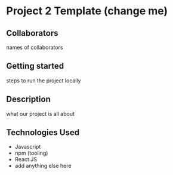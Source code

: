 # Project 2 Template (change me)

## Collaborators

names of collaborators

## Getting started

steps to run the project locally
## Description

what our project is all about
## Technologies Used

- Javascript
- npm (tooling)
- React.JS
- add anything else here